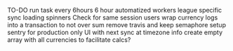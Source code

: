 TO-DO
run task every 6hours
 6 hour automatized workers
league specific sync
loading spinners
Check for same session users
wrap currency logs into a transaction to not over sum
remove travis and keep semaphore
setup sentry for production only
UI with next sync at timezone info
create empty array with all currencies to facilitate calcs?
